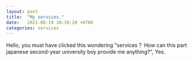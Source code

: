 ```yaml
---
layout: post
title:  "My services."
date:   2021-08-19 10:30:20 +0700
categories: services
---
```

Hello, you must have clicked this wondering "services？ How can this part japanese second-year university boy provide me anything?", Yes.

